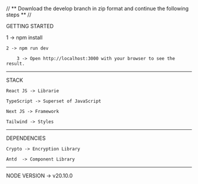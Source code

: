 // ** Download the develop branch in zip format and continue the following steps ** //

GETTING STARTED

1 -> npm install

    2 -> npm run dev

        3 -> Open http://localhost:3000 with your browser to see the result.

---

STACK

    React JS -> Librarie

    TypeScript -> Superset of JavaScript

    Next JS -> Framework

    Tailwind -> Styles

---

DEPENDENCIES

    Crypto -> Encryption Library

    Antd  -> Component Library

---

NODE VERSION -> v20.10.0

